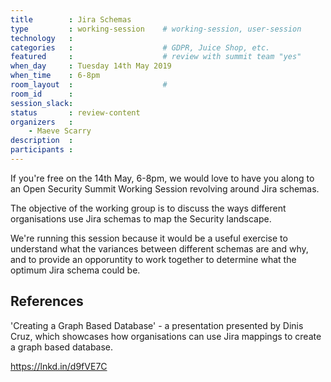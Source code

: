 ```yaml
---
title        : Jira Schemas
type         : working-session    # working-session, user-session
technology   :
categories   :                    # GDPR, Juice Shop, etc.
featured     :                    # review with summit team "yes"
when_day     : Tuesday 14th May 2019
when_time    : 6-8pm
room_layout  :                    #
room_id      :
session_slack:
status       : review-content
organizers   :
    - Maeve Scarry
description  :
participants :
---
```


If you're free on the 14th May, 6-8pm, we would love to have you along to an Open Security Summit Working Session revolving around Jira schemas.

The objective of the working group is to discuss the ways different organisations use Jira schemas to map the Security landscape.

We're running this session because it would be a useful exercise to understand what the variances between different schemas are and why, and to provide an opporuntity to work together to determine what the optimum Jira schema could be.

## References
'Creating a Graph Based Database' - a presentation presented by Dinis Cruz, which showcases how organisations can use Jira mappings to create a graph based database.

https://lnkd.in/d9fVE7C



